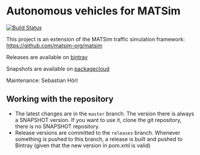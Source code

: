 # Autonomous vehicles for MATSim

[![Build Status](https://travis-ci.org/matsim-eth/av.svg?branch=master)](https://travis-ci.org/matsim-eth/av)

This project is an extension of the MATSim traffic simulation framework:
https://github.com/matsim-org/matsim

Releases are available on [bintray](https://bintray.com/matsim-eth/matsim/av)

Snapshots are available on [packagecloud](https://packagecloud.io/eth-ivt/matsim/packages/java/ch.ethz.matsim/av-0.1.2-SNAPSHOT.jar)

Maintenance: Sebastian Hörl

## Working with the repository

- The latest changes are in the `master` branch. The version there is always a SNAPSHOT version. If you want to use it, clone the git repository, there is no SNAPSHOT repository.
- Release versions are committed to the `releases` branch. Whenever something is pushed to this branch, a release is built and pushed to Bintray (given that the new version in pom.xml is valid)
